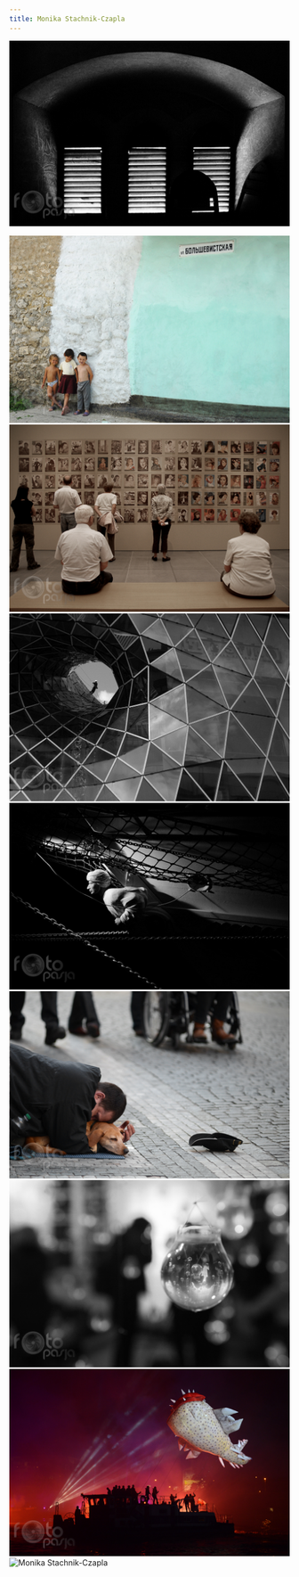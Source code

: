 ```yaml
---
title: Monika Stachnik-Czapla
---
```


![Monika Stachnik-Czapla](assets/img/members/member-11/img1.jpg)

<p class="blurb">
	
</p>


![Monika Stachnik-Czapla](assets/img/members/member-11/img2.jpg)
![Monika Stachnik-Czapla](assets/img/members/member-11/img3.jpg)
![Monika Stachnik-Czapla](assets/img/members/member-11/img4.jpg)
![Monika Stachnik-Czapla](assets/img/members/member-11/img5.jpg)
![Monika Stachnik-Czapla](assets/img/members/member-11/img6.jpg)
![Monika Stachnik-Czapla](assets/img/members/member-11/img7.jpg)
![Monika Stachnik-Czapla](assets/img/members/member-11/img8.jpg)
![Monika Stachnik-Czapla](assets/img/members/member-11/img9.jpg)